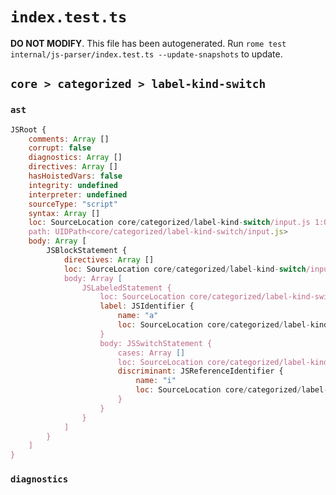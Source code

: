 # `index.test.ts`

**DO NOT MODIFY**. This file has been autogenerated. Run `rome test internal/js-parser/index.test.ts --update-snapshots` to update.

## `core > categorized > label-kind-switch`

### `ast`

```javascript
JSRoot {
	comments: Array []
	corrupt: false
	diagnostics: Array []
	directives: Array []
	hasHoistedVars: false
	integrity: undefined
	interpreter: undefined
	sourceType: "script"
	syntax: Array []
	loc: SourceLocation core/categorized/label-kind-switch/input.js 1:0-4:1
	path: UIDPath<core/categorized/label-kind-switch/input.js>
	body: Array [
		JSBlockStatement {
			directives: Array []
			loc: SourceLocation core/categorized/label-kind-switch/input.js 1:0-4:1
			body: Array [
				JSLabeledStatement {
					loc: SourceLocation core/categorized/label-kind-switch/input.js 2:2-3:3
					label: JSIdentifier {
						name: "a"
						loc: SourceLocation core/categorized/label-kind-switch/input.js 2:2-2:3 (a)
					}
					body: JSSwitchStatement {
						cases: Array []
						loc: SourceLocation core/categorized/label-kind-switch/input.js 2:5-3:3
						discriminant: JSReferenceIdentifier {
							name: "i"
							loc: SourceLocation core/categorized/label-kind-switch/input.js 2:13-2:14 (i)
						}
					}
				}
			]
		}
	]
}
```

### `diagnostics`

```

```
